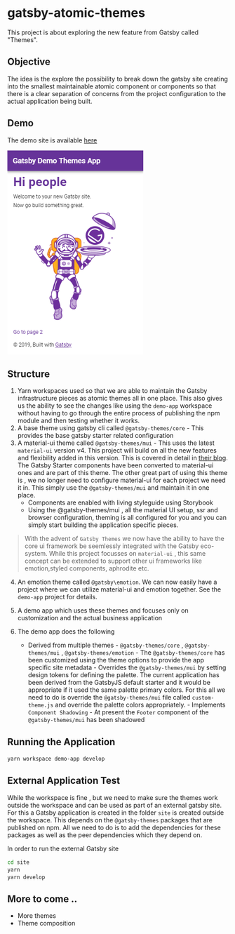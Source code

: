 # gatsby-atomic-themes

This project is about exploring the new feature from Gatsby called "Themes".

## Objective

The idea is the explore the possibility to break down the gatsby site creating into the smallest maintainable atomic component or components so that there is a clear separation of concerns from the project configuration to the actual application being built.

## Demo

The demo site is available [here](https://gatsby-atomic-themes.netlify.com/)

![Demo Site](./images/theme_one.PNG)

## Structure

1. Yarn workspaces used so that we are able to maintain the Gatsby infrastructure pieces as atomic themes all in one place. This also gives us the ability to see the changes like using the `demo-app` workspace without having to go through the entire process of publishing the npm module and then testing whether it works.
2. A base theme using gatsby cli called `@gatsby-themes/core` - This provides the base gatsby starter related configuration
3. A material-ui theme called `@gatsby-themes/mui` - This uses the latest `material-ui` version v4. This project will build on all the new features and flexibility added in this version. This is covered in detail in [their blog](https://material-ui.com/blog/material-ui-v4-is-out/). The Gatsby Starter components have been converted to material-ui ones and are part of this theme. The other great part of using this theme is , we no longer need to configure material-ui for each project we need it in. This simply use the `@gatsby-themes/mui` and maintain it in one place.
   - Components are enabled with living styleguide using Storybook
   - Using the @gatsby-themes/mui , all the material UI setup, ssr and browser configuration, theming is all configured for you and you can simply start building the application specific pieces.

> With the advent of `Gatsby Themes` we now have the ability to have the core ui framework be seemlessly integrated with the Gatsby eco-system. While this project focusses on `material-ui` , this same concept can be extended to support other ui frameworks like emotion,styled components, aphrodite etc.
4. An emotion theme called `@gatsby\emotion`. We can now easily have a project where we can utilize material-ui and emotion together. See the `demo-app` project for details.

4. A demo app which uses these themes and focuses only on customization and the actual business application

5. The demo app does the following
   - Derived from multiple themes - `@gatsby-themes/core` , `@gatsby-themes/mui` , `@gatsby-themes/emotion` - The `@gatsby-themes/core` has been customized using the theme options to provide the app specific site metadata - Overrides the `@gatsby-themes/mui` by setting design tokens for defining the palette. The current application has been derived from the GatsbyJS default starter and it would be appropriate if it used the same palette primary colors. For this all we need to do is override the `@gatsby-themes/mui` file called `custom-theme.js` and override the palette colors appropriately. - Implements `Component Shadowing` - At present the `Footer` component of the `@gatsby-themes/mui` has been shadowed

## Running the Application

```bash
yarn workspace demo-app develop
```

## External Application Test

While the workspace is fine , but we need to make sure the themes work outside the workspace and can be used as part of an external gatsby site. For this a Gatsby application is created in the folder `site` is created outside the workspace. This depends on the `@gatsby-themes` packages that are published on npm. All we need to do is to add the dependencies for these packages as well as the peer dependencies which they depend on.

In order to run the external Gatsby site

```bash
cd site
yarn
yarn develop
```

## More to come ..

  - More themes
  - Theme composition
